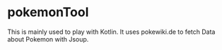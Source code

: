 # pokemonTool

This is mainly used to play with Kotlin. It uses pokewiki.de to fetch Data about Pokemon with Jsoup.
